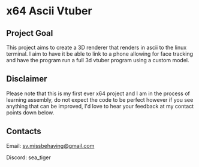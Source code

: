 # x64 Ascii Vtuber

## Project Goal
This project aims to create a 3D renderer that renders in ascii to the linux terminal. I aim to have it be able to link to a phone allowing for face tracking and have the program run a full 3d vtuber program using a custom model. 


## Disclaimer
Please note that this is my first ever x64 project and I am in the process of learning assembly, do not expect the code to be perfect however if you see anything that can be improved, I'd love to hear your feedback at my contact points down below.


## Contacts
Email: sv.missbehaving@gmail.com

Discord: sea_tiger
